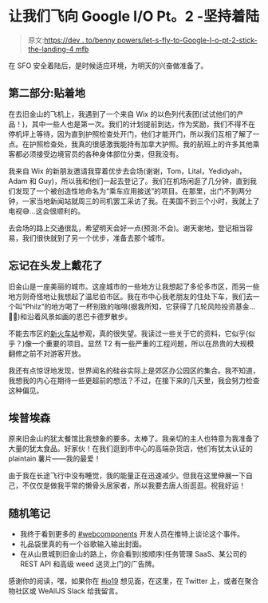 # 让我们飞向 Google I/O Pt。2 -坚持着陆

> 原文:[https://dev . to/benny powers/let-s-fly-to-Google-I-o-pt-2-stick-the-landing-4 mfb](https://dev.to/bennypowers/let-s-fly-to-google-i-o-pt-2-stick-the-landing-4mfb)

在 SFO 安全着陆后，是时候适应环境，为明天的兴奋做准备了。

## [](#part-two-stick-the-landing)第二部分:贴着地

在去旧金山的飞机上，我遇到了一个来自 Wix 的以色列代表团(试试他们的产品！)，其中一些人也是第一次。我们的计划提前到达，作为奖励，我们不得不在停机坪上等待，因为直到护照检查处开门，他们才能开门，所以我们互相了解了一点。在护照检查处，我真的很感激我能持有加拿大护照。我的航班上的许多其他乘客都必须接受边境官员的各种身体部位分类，但我没有。

我来自 Wix 的新朋友邀请我穿着优步去会场(谢谢，Tom，Lital，Yedidyah，Adam 和 Guy)，所以我和他们一起去登记了。我们在机场闲逛了几分钟，直到我们发现了一个被创造性地命名为“乘车应用接送”的项目。在那里，出门不到两分钟，一家当地新闻站就周三的司机罢工采访了我。在美国不到三个小时，我就上了电视😅...这会很顺利的。

去会场的路上交通很乱，希望明天会好一点(预测:不会)。谢天谢地，登记相当容易，我们很快就到了另一个优步，准备去那个城市。

## [](#forgot-to-wear-flowers-in-my-hair)忘记在头发上戴花了

旧金山是一座美丽的城市。这座城市的一些地方让我想起了多伦多市区，而另一些地方则奇怪地让我想起了温尼伯市区。我在市中心我老朋友的住处下车，我们去一个叫“Philz”的地方喝了一杯别致的咖啡(据我所知，它获得了几轮风险投资基金...🤷‍♂️)和沿着风景如画的恩巴卡德罗散步。

不能去市区的[新火车站](https://salesforcetransitcenter.com/)参观，真的很失望。我读过一些关于它的资料，它似乎(似乎？)像一个重要的项目。显然 T2 有一些严重的工程问题，所以在昂贵的大规模翻修之前不对游客开放。

我还有点惊讶地发现，世界闻名的硅谷实际上是郊区办公园区的集合。我不知道，我想我的内心在期待一些更超前的想法？不过，在接下来的几天里，我会努力检查这种偏见。

## [](#eppes-essen)埃普埃森

原来旧金山的犹太餐馆比我想象的要多。太棒了。我亲切的主人也特意为我准备了大量的犹太食品。好家伙！在我们逛到市中心的高端杂货店，他们有犹太认证的 plaintain 薯片——我的最爱！

由于我在长途飞行中没有睡觉，我的能量正在迅速减少。但我在这里伸展一下自己，不仅仅是做我平常的懒骨头居家者，所以我要去唐人街逛逛。祝我好运！

## [](#random-notes)随机笔记

*   我终于看到更多的 [#webcomponents](https://dev.to/t/webcomponents) 开发人员在推特上谈论这个事件。
*   礼品袋里真的有一个谷歌输入输出封面。
*   在从山景城到旧金山的路上，你会看到(按顺序)任务管理 SaaS、某公司的 REST API 和高级 weed 送货上门的广告牌。

感谢你的阅读，嘿，如果你在 [#io19](https://dev.to/t/io19) 想见面，在这里，在 Twitter 上，或者在聚合物社区或 WeAllJS Slack 给我留言。